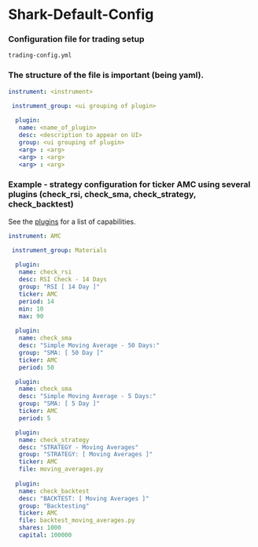 # Shark-Default-Config

### Configuration file for trading setup 

```
trading-config.yml
```

### The structure of the file is important (being yaml).

```yaml
instrument: <instrument>

 instrument_group: <ui grouping of plugin>
     
  plugin:
   name: <name_of_plugin>
   desc: <description to appear on UI>
   group: <ui grouping of plugin>
   <arg> : <arg>
   <arg> : <arg>
   <arg> : <arg>
```

### Example - strategy configuration for ticker AMC using several plugins (check_rsi, check_sma, check_strategy, check_backtest)

See the [plugins](https://github.com/danielneil/Shark/blob/main/doc/README.PLUGINS.md) for a list of capabilities.

```yaml
instrument: AMC

 instrument_group: Materials
     
  plugin:
   name: check_rsi
   desc: RSI Check - 14 Days
   group: "RSI [ 14 Day ]"
   ticker: AMC
   period: 14
   min: 10
   max: 90
     
  plugin:
   name: check_sma
   desc: "Simple Moving Average - 50 Days:"
   group: "SMA: [ 50 Day ]" 
   ticker: AMC
   period: 50

  plugin:
   name: check_sma
   desc: "Simple Moving Average - 5 Days:"
   group: "SMA: [ 5 Day ]"
   ticker: AMC
   period: 5

  plugin:
   name: check_strategy
   desc: "STRATEGY - Moving Averages"
   group: "STRATEGY: [ Moving Averages ]"  
   ticker: AMC
   file: moving_averages.py
   
  plugin:
   name: check_backtest
   desc: "BACKTEST: [ Moving Averages ]"
   group: "Backtesting" 
   ticker: AMC
   file: backtest_moving_averages.py
   shares: 1000
   capital: 100000
```
